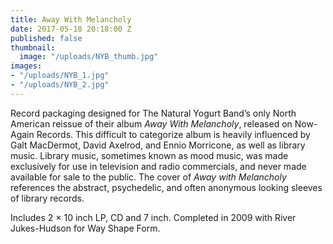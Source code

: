 ```yaml
---
title: Away With Melancholy
date: 2017-05-18 20:18:00 Z
published: false
thumbnail:
  image: "/uploads/NYB_thumb.jpg"
images:
- "/uploads/NYB_1.jpg"
- "/uploads/NYB_2.jpg"
---
```


Record packaging designed for The Natural Yogurt Band’s only North American reissue of their album *Away With Melancholy*, released on Now-Again Records. This difficult to categorize album is heavily influenced by Galt MacDermot, David Axelrod, and Ennio Morricone, as well as library music. Library music, sometimes known as mood music, was made exclusively for use in television and radio commercials, and never made available for sale to the public. The cover of *Away with Melancholy* references the abstract, psychedelic, and often anonymous looking sleeves of library records.

Includes 2 × 10 inch LP, CD and 7 inch. Completed in 2009 with River Jukes-Hudson for Way Shape Form.